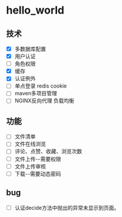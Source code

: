 # hello_world

## 技术

- [x] 多数据库配置
- [x] 用户认证
- [ ] 角色权限
- [x] 缓存
- [x] 认证例外
- [ ] 单点登录 redis cookie
- [ ] maven多项目管理
- [ ] NGINX反向代理  负载均衡

## 功能

- [ ] 文件清单
- [ ] 文件在线浏览
- [ ] 评论、点赞、收藏、浏览次数
- [ ] 文件上传--需要权限
- [ ] 文件上传审核
- [ ] 下载--需要动态密码

## bug
- [ ] 认证decide方法中抛出的异常未显示到页面。

